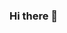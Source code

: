 ### Hi there 👋

<!--
**anukaal/anukaal** is a ✨ _special_ ✨ repository because its `README.md` (this file) appears on your GitHub profile.

<img style="-webkit-user-select: none; display: block; margin: auto; padding: env(safe-area-inset-top) env(safe-area-inset-right) env(safe-area-inset-bottom) env(safe-area-inset-left); cursor: zoom-in;" src="https://camo.githubusercontent.com/0d4bb292c91564d2b6b4c7412c93d35a14f634a4/68747470733a2f2f63646e2e6472696262626c652e636f6d2f75736572732f3238353437352f73637265656e73686f74732f333739383132342f617374726f6e6175742e676966" width="326" height="245">
